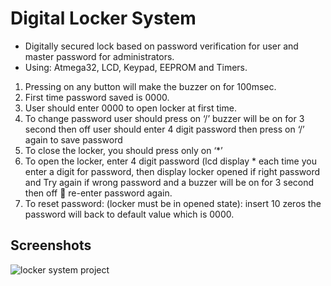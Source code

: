 # Digital Locker System

- Digitally secured lock based on password verification for user and master password for administrators.
- Using: Atmega32, LCD, Keypad, EEPROM and Timers.

1. Pressing on any button will make the buzzer on for 100msec.
2. First time password saved is 0000.
3. User should enter 0000 to open locker at first time.
4. To change password user should press on ‘/’  buzzer will be on for 3 second
then off  user should enter 4 digit password then  press on ‘/’ again to save
password
5. To close the locker, you should press only on ‘*’
6. To open the locker, enter 4 digit password (lcd display * each time you enter a
digit for password, then display locker opened if right password and Try again if
wrong password and a buzzer will be on for 3 second then off  re-enter
password again.
7. To reset password: (locker must be in opened state): insert 10 zeros the
password will back to default value which is 0000.


## Screenshots


![locker system project](https://user-images.githubusercontent.com/115344537/209719186-c3ae741b-fb02-4526-9c9a-68d9e6e45003.png)
